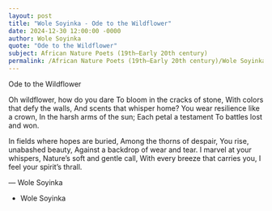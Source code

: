 ```yaml
---
layout: post
title: "Wole Soyinka - Ode to the Wildflower"
date: 2024-12-30 12:00:00 -0000
author: Wole Soyinka
quote: "Ode to the Wildflower"
subject: African Nature Poets (19th–Early 20th century)
permalink: /African Nature Poets (19th–Early 20th century)/Wole Soyinka/Wole Soyinka - Ode to the Wildflower
---
```


Ode to the Wildflower

Oh wildflower, how do you dare
To bloom in the cracks of stone,
With colors that defy the walls,
And scents that whisper home?
You wear resilience like a crown,
In the harsh arms of the sun;
Each petal a testament
To battles lost and won.

In fields where hopes are buried,
Among the thorns of despair,
You rise, unabashed beauty,
Against a backdrop of wear and tear.
I marvel at your whispers,
Nature’s soft and gentle call,
With every breeze that carries you,
I feel your spirit’s thrall.

— Wole Soyinka

- Wole Soyinka
